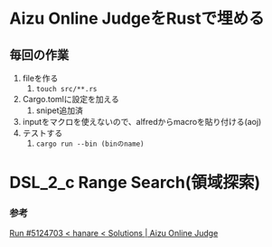 # Aizu Online JudgeをRustで埋める

## 毎回の作業
1. fileを作る
   1. `touch src/**.rs`
2. Cargo.tomlに設定を加える
   1. snipet追加済
3. inputをマクロを使えないので、alfredからmacroを貼り付ける(aoj)
4. テストする
   1. `cargo run --bin (binのname)`


# DSL_2_c Range Search(領域探索)
### 参考
[Run #5124703 < hanare < Solutions | Aizu Online Judge](https://onlinejudge.u-aizu.ac.jp/solutions/problem/DSL_2_C/review/5124703/hanare/Rust)